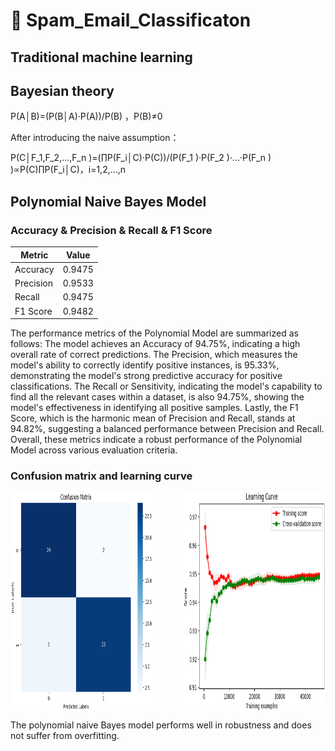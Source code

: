 # 🤖 Spam_Email_Classificaton

## Traditional machine learning

## Bayesian theory

P(A│B)=(P(B│A)·P(A))/P(B) ，P(B)≠0

After introducing the naive assumption：

P(C│F_1,F_2,…,F_n )=(∏P(F_i│C)·P(C))/(P(F_1 )·P(F_2 )·…·P(F_n ) )∝P(C)∏P(F_i│C)，i=1,2,…,n

## Polynomial Naive Bayes Model

### Accuracy & Precision & Recall & F1 Score

| Metric    | Value  |
|-----------|--------|
| Accuracy  | 0.9475 |
| Precision | 0.9533 |
| Recall    | 0.9475 |
| F1 Score  | 0.9482 |

The performance metrics of the Polynomial Model are summarized as follows: The model achieves an Accuracy of 94.75%, indicating a high overall rate of correct predictions. The Precision, which measures the model's ability to correctly identify positive instances, is 95.33%, demonstrating the model's strong predictive accuracy for positive classifications. The Recall or Sensitivity, indicating the model's capability to find all the relevant cases within a dataset, is also 94.75%, showing the model's effectiveness in identifying all positive samples. Lastly, the F1 Score, which is the harmonic mean of Precision and Recall, stands at 94.82%, suggesting a balanced performance between Precision and Recall. Overall, these metrics indicate a robust performance of the Polynomial Model across various evaluation criteria.

### Confusion matrix and learning curve

<div>
  <img src="./img/MulNB1.png" alt="混淆矩阵" style="width: 45%; height: 350px; float: left;">
  <img src="./img/MulNB4.png" alt="学习曲线" style="width: 45%; height: 350px; float: right;">
</div>
<div style="clear: both;"></div>

The polynomial naive Bayes model performs well in robustness and does not suffer from overfitting.